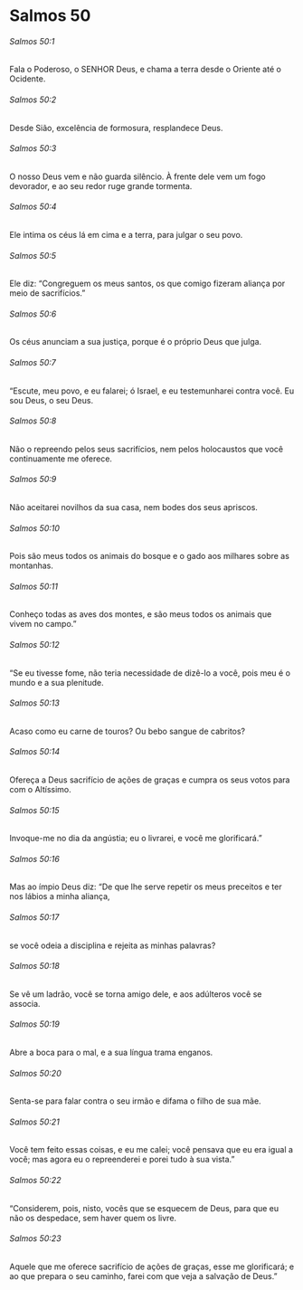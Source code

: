 # Salmos 50

###### Salmos 50:1

Fala o Poderoso, o SENHOR Deus, e chama a terra desde o Oriente até o Ocidente.

###### Salmos 50:2

Desde Sião, excelência de formosura, resplandece Deus.

###### Salmos 50:3

O nosso Deus vem e não guarda silêncio. À frente dele vem um fogo devorador, e ao seu redor ruge grande tormenta.

###### Salmos 50:4

Ele intima os céus lá em cima e a terra, para julgar o seu povo.

###### Salmos 50:5

Ele diz: “Congreguem os meus santos, os que comigo fizeram aliança por meio de sacrifícios.”

###### Salmos 50:6

Os céus anunciam a sua justiça, porque é o próprio Deus que julga.

###### Salmos 50:7

“Escute, meu povo, e eu falarei; ó Israel, e eu testemunharei contra você. Eu sou Deus, o seu Deus.

###### Salmos 50:8

Não o repreendo pelos seus sacrifícios, nem pelos holocaustos que você continuamente me oferece.

###### Salmos 50:9

Não aceitarei novilhos da sua casa, nem bodes dos seus apriscos.

###### Salmos 50:10

Pois são meus todos os animais do bosque e o gado aos milhares sobre as montanhas.

###### Salmos 50:11

Conheço todas as aves dos montes, e são meus todos os animais que vivem no campo.”

###### Salmos 50:12

“Se eu tivesse fome, não teria necessidade de dizê-lo a você, pois meu é o mundo e a sua plenitude.

###### Salmos 50:13

Acaso como eu carne de touros? Ou bebo sangue de cabritos?

###### Salmos 50:14

Ofereça a Deus sacrifício de ações de graças e cumpra os seus votos para com o Altíssimo.

###### Salmos 50:15

Invoque-me no dia da angústia; eu o livrarei, e você me glorificará.”

###### Salmos 50:16

Mas ao ímpio Deus diz: “De que lhe serve repetir os meus preceitos e ter nos lábios a minha aliança,

###### Salmos 50:17

se você odeia a disciplina e rejeita as minhas palavras?

###### Salmos 50:18

Se vê um ladrão, você se torna amigo dele, e aos adúlteros você se associa.

###### Salmos 50:19

Abre a boca para o mal, e a sua língua trama enganos.

###### Salmos 50:20

Senta-se para falar contra o seu irmão e difama o filho de sua mãe.

###### Salmos 50:21

Você tem feito essas coisas, e eu me calei; você pensava que eu era igual a você; mas agora eu o repreenderei e porei tudo à sua vista.”

###### Salmos 50:22

“Considerem, pois, nisto, vocês que se esquecem de Deus, para que eu não os despedace, sem haver quem os livre.

###### Salmos 50:23

Aquele que me oferece sacrifício de ações de graças, esse me glorificará; e ao que prepara o seu caminho, farei com que veja a salvação de Deus.”


